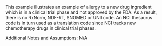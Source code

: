 This example illustrates an example of allergy to a new drug ingredient which is in a clinical trial phase and not approved by the FDA. As a result, there is no RxNorm, NDF-RT, SNOMED or UNII code.  An NCI thesaurus code is in turn used as a translation code since NCI tracks new chemotherapy drugs in clinical trial phases.

Additional Notes and Assumptions:
N/A
